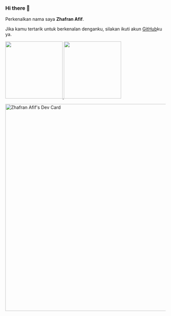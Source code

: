 ### Hi there 👋


Perkenalkan nama saya **Zhafran Afif**.

Jika kamu tertarik untuk berkenalan denganku, silakan ikuti akun [GitHub](https://github.com/zhafranafif)ku ya.

<p align="left">
<a href="https://github.com/zhafranafif">
  <img height="180em" src="https://github-readme-stats-eight-theta.vercel.app/api?username=zhafranafif&show_icons=true&theme=algolia&include_all_commits=true&count_private=true"/>
  <img height="180em" src="https://github-readme-stats-eight-theta.vercel.app/api/top-langs/?username=zhafranafif&layout=compact&langs_count=8&theme=algolia"/>
</a>
</p>

<a href="https://app.daily.dev/zhafranafif"><img src="https://api.daily.dev/devcards/v2/mkHdtaThY.png?r=0oo&type=wide" width="652" alt="Zhafran Afif's Dev Card"/></a>
